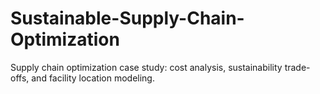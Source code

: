 # Sustainable-Supply-Chain-Optimization
Supply chain optimization case study: cost analysis, sustainability trade-offs, and facility location modeling.
